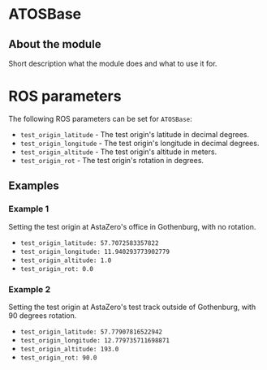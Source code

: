 # ATOSBase

## About the module
Short description what the module does and what to use it for.

# ROS parameters
The following ROS parameters can be set for `ATOSBase`: 

- `test_origin_latitude` - The test origin's latitude in decimal degrees.
- `test_origin_longitude` - The test origin's longitude in decimal degrees.
- `test_origin_altitude` - The test origin's altitude in meters.
- `test_origin_rot` - The test origin's rotation in degrees.

## Examples
### Example 1
Setting the test origin at AstaZero's office in Gothenburg, with no rotation.

- `test_origin_latitude: 57.7072583357822`
- `test_origin_longitude: 11.940293773902779`
- `test_origin_altitude: 1.0`
- `test_origin_rot: 0.0`


### Example 2
Setting the test origin at AstaZero's test track outside of Gothenburg, with 90 degrees rotation.

- `test_origin_latitude: 57.77907816522942`
- `test_origin_longitude: 12.779735711698871`
- `test_origin_altitude: 193.0`
- `test_origin_rot: 90.0`